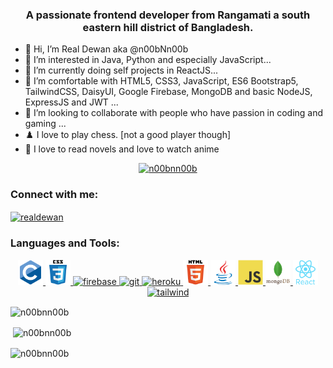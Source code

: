 <h3 align="center">A passionate frontend developer from Rangamati a south eastern hill district of Bangladesh. </h3>

- 👋 Hi, I’m Real Dewan aka @n00bNn00b
- 👀 I’m interested in Java, Python and especially JavaScript...
- 🌱 I’m currently doing self projects in ReactJS...
- 🌱 I’m comfortable with HTML5, CSS3, JavaScript, ES6 Bootstrap5, TailwindCSS, DaisyUI, Google Firebase, MongoDB and basic NodeJS, ExpressJS and JWT ...
- 💞️ I’m looking to collaborate with people who have passion in coding and gaming ...
- ♟️  I love to play chess. [not a good player though] 
- 📖 I love to read novels and love to watch anime


<p></p>

<p align="center"> <a href="#"><img src="https://github-profile-trophy.vercel.app/?username=n00bnn00b" alt="n00bnn00b" /></a> </p>

<h3 align="left">Connect with me:</h3>
<p align="left">
<a href="https://linkedin.com/in/realdewan" target="blank"><img align="center" src="https://raw.githubusercontent.com/rahuldkjain/github-profile-readme-generator/master/src/images/icons/Social/linked-in-alt.svg" alt="realdewan" height="30" width="40" /></a>
</p>

<h3 align="left">Languages and Tools:</h3>
<p align="center"> <a href="https://www.cprogramming.com/" target="_blank" rel="noreferrer"> <img src="https://raw.githubusercontent.com/devicons/devicon/master/icons/c/c-original.svg" alt="c" width="40" height="40"/> </a> <a href="https://www.w3schools.com/css/" target="_blank" rel="noreferrer"> <img src="https://raw.githubusercontent.com/devicons/devicon/master/icons/css3/css3-original-wordmark.svg" alt="css3" width="40" height="40"/> </a> <a href="https://firebase.google.com/" target="_blank" rel="noreferrer"> <img src="https://www.vectorlogo.zone/logos/firebase/firebase-icon.svg" alt="firebase" width="40" height="40"/> </a> <a href="https://git-scm.com/" target="_blank" rel="noreferrer"> <img src="https://www.vectorlogo.zone/logos/git-scm/git-scm-icon.svg" alt="git" width="40" height="40"/> </a> <a href="https://heroku.com" target="_blank" rel="noreferrer"> <img src="https://www.vectorlogo.zone/logos/heroku/heroku-icon.svg" alt="heroku" width="40" height="40"/> </a> <a href="https://www.w3.org/html/" target="_blank" rel="noreferrer"> <img src="https://raw.githubusercontent.com/devicons/devicon/master/icons/html5/html5-original-wordmark.svg" alt="html5" width="40" height="40"/> </a> <a href="https://www.java.com" target="_blank" rel="noreferrer"> <img src="https://raw.githubusercontent.com/devicons/devicon/master/icons/java/java-original.svg" alt="java" width="40" height="40"/> </a> <a href="https://developer.mozilla.org/en-US/docs/Web/JavaScript" target="_blank" rel="noreferrer"> <img src="https://raw.githubusercontent.com/devicons/devicon/master/icons/javascript/javascript-original.svg" alt="javascript" width="40" height="40"/> </a> <a href="https://www.mongodb.com/" target="_blank" rel="noreferrer"> <img src="https://raw.githubusercontent.com/devicons/devicon/master/icons/mongodb/mongodb-original-wordmark.svg" alt="mongodb" width="40" height="40"/> </a> <a href="https://reactjs.org/" target="_blank" rel="noreferrer"> <img src="https://raw.githubusercontent.com/devicons/devicon/master/icons/react/react-original-wordmark.svg" alt="react" width="40" height="40"/> </a> <a href="https://tailwindcss.com/" target="_blank" rel="noreferrer"> <img src="https://www.vectorlogo.zone/logos/tailwindcss/tailwindcss-icon.svg" alt="tailwind" width="40" height="40"/> </a> </p>
<p></p>
<p><img align="center" src="https://github-readme-stats.vercel.app/api/top-langs?username=n00bnn00b&show_icons=true&locale=en&layout=compact" alt="n00bnn00b" /></p>
<p></p>
<p>&nbsp;<img align="center" src="https://github-readme-stats.vercel.app/api?username=n00bnn00b&show_icons=true&locale=en" alt="n00bnn00b" /></p>
<p></p>
<p><img align="center" src="https://github-readme-streak-stats.herokuapp.com/?user=n00bnn00b&" alt="n00bnn00b" /></p>


<!---
n00bNn00b/n00bNn00b is a ✨ special ✨ repository because its `README.md` (this file) appears on your GitHub profile.
You can click the Preview link to take a look at your changes.
--->
